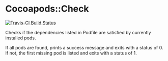 # Cocoapods::Check

[![Travis-CI Build Status](https://travis-ci.org/dtrenz/pod-check.svg?branch=master)](https://travis-ci.org/dtrenz/pod-check)

Checks if the dependencies listed in Podfile are satisfied by currently installed pods.

If all pods are found, prints a success message and exits with a status of 0.
If not, the first missing pod is listed and exits with a status of 1.

